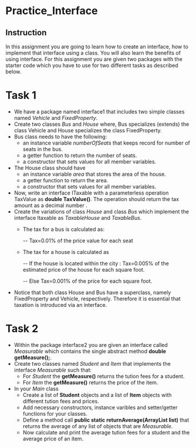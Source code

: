 # Practice_Interface
## Instruction
In this assignment you are going to learn how to create an interface, how to implement that interface using a class. You will also learn the benefits of using interface. For this assignment you are given two packages with the starter code which you have to use for two different tasks as described below.

# Task 1
- We have a package named interface1 that includes two simple classes named *Vehicle* and *FixedProperty*. 
- Create two classes *Bus* and *House* where, Bus specializes (extends) the class Vehicle and House specializes the class FixedProperty.
- Bus class needs to have the following:
  - an instance variable *numberOfSeats* that keeps record for number of seats in the bus.
  - a getter function to return the number of seats.
  - a constructor that sets values for all member variables.
- The House class should have 
  - an instance variable *area* that stores the area of the house.
  - a getter function to return the area.
  - a constructor that sets values for all member variables. 
- Now, write an interface ITaxable with a parameterless operation TaxValue as **double TaxValue()**. The operation should return the tax amount as a decimal number .
- Create the variations of class *House* and class *Bus* which implement the interface Itaxable as *TaxableHouse* and *TaxableBus*. 
  - The tax for a bus is calculated as:
  
    -- Tax=0.01% of the price value for each seat
  - The tax for a house is calculated as
  
      -- If the house is located within the city : Tax=0.005% of the estimated price of the house for each square foot.
      
      -- Else Tax=0.001% of the price for each square foot.
- Notice that both class House and Bus have a superclass, namely FixedProperty and Vehicle, respectively. Therefore it is essential that taxation is introduced via an interface.

# Task 2
- Within the package interface2 you are given an interface called *Measurable* which contains the single abstract method **double getMeasure();**.
- Create two classes named *Student* and *Item* that implements the interface *Measurable* such that:
  - For *Student* the **getMeasure()** returns the tution fees for a student.
  - For *Item* the **getMeasure()** returns the price of the item.
- In your *Main* class 
  - Create a list of **Student** objects and a list of **Item** objects with different tution fees and prices.
  - Add necessary constructors, instance varibles and setter/getter functions for your classes.
  - Define a method call **public static returnAverage(ArrayList<Measurable> list)** that returns the average of any list of objects that are *Measurable*.
  - Now calculate and print the average tution fees for a student and the average price of an item. 



